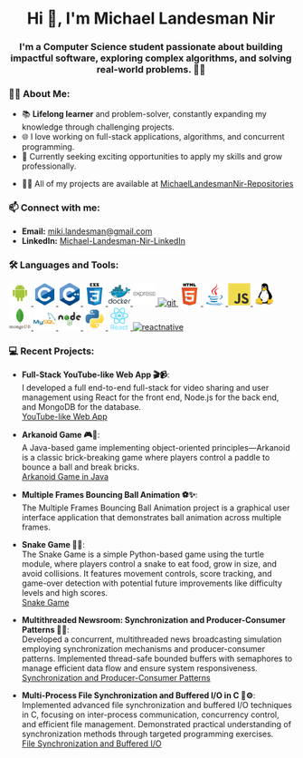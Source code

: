 <h1 align="center">Hi 👋, I'm Michael Landesman Nir</h1>

<h3 align="center">I'm a Computer Science student passionate about building impactful software, exploring complex algorithms, and solving real-world problems. 🚀✨</h3>


<h3 align="left">🧑‍💻 About Me:</h3>

<ul>
  <li>📚 <strong>Lifelong learner</strong> and problem-solver, constantly expanding my knowledge through challenging projects.</li>
  <li>🌐 I love working on full-stack applications, algorithms, and concurrent programming.</li>
  <li>🚀 Currently seeking exciting opportunities to apply my skills and grow professionally.</li>
</ul>

- 👨‍💻 All of my projects are available at 
[MichaelLandesmanNir-Repositories](https://github.com/MichaelLandesmanNir?tab=repositories)



<h3 align="left">📫 Connect with me:</h3>

- **Email:** miki.landesman@gmail.com     
- **LinkedIn:** [Michael-Landesman-Nir-LinkedIn](https://www.linkedin.com/in/michael-landesman-nir)
  

<h3 align="left">🛠️ Languages and Tools:</h3>
<p align="left"> <a href="https://developer.android.com" target="_blank" rel="noreferrer"> <img src="https://raw.githubusercontent.com/devicons/devicon/master/icons/android/android-original-wordmark.svg" alt="android" width="40" height="40"/> </a> <a href="https://www.cprogramming.com/" target="_blank" rel="noreferrer"> <img src="https://raw.githubusercontent.com/devicons/devicon/master/icons/c/c-original.svg" alt="c" width="40" height="40"/> </a> <a href="https://www.w3schools.com/cpp/" target="_blank" rel="noreferrer"> <img src="https://raw.githubusercontent.com/devicons/devicon/master/icons/cplusplus/cplusplus-original.svg" alt="cplusplus" width="40" height="40"/> </a> <a href="https://www.w3schools.com/css/" target="_blank" rel="noreferrer"> <img src="https://raw.githubusercontent.com/devicons/devicon/master/icons/css3/css3-original-wordmark.svg" alt="css3" width="40" height="40"/> </a> <a href="https://www.docker.com/" target="_blank" rel="noreferrer"> <img src="https://raw.githubusercontent.com/devicons/devicon/master/icons/docker/docker-original-wordmark.svg" alt="docker" width="40" height="40"/> </a> <a href="https://expressjs.com" target="_blank" rel="noreferrer"> <img src="https://raw.githubusercontent.com/devicons/devicon/master/icons/express/express-original-wordmark.svg" alt="express" width="40" height="40"/> </a> <a href="https://git-scm.com/" target="_blank" rel="noreferrer"> <img src="https://www.vectorlogo.zone/logos/git-scm/git-scm-icon.svg" alt="git" width="40" height="40"/> </a> <a href="https://www.w3.org/html/" target="_blank" rel="noreferrer"> <img src="https://raw.githubusercontent.com/devicons/devicon/master/icons/html5/html5-original-wordmark.svg" alt="html5" width="40" height="40"/> </a> <a href="https://www.java.com" target="_blank" rel="noreferrer"> <img src="https://raw.githubusercontent.com/devicons/devicon/master/icons/java/java-original.svg" alt="java" width="40" height="40"/> </a> <a href="https://developer.mozilla.org/en-US/docs/Web/JavaScript" target="_blank" rel="noreferrer"> <img src="https://raw.githubusercontent.com/devicons/devicon/master/icons/javascript/javascript-original.svg" alt="javascript" width="40" height="40"/> </a> <a href="https://www.linux.org/" target="_blank" rel="noreferrer"> <img src="https://raw.githubusercontent.com/devicons/devicon/master/icons/linux/linux-original.svg" alt="linux" width="40" height="40"/> </a> <a href="https://www.mongodb.com/" target="_blank" rel="noreferrer"> <img src="https://raw.githubusercontent.com/devicons/devicon/master/icons/mongodb/mongodb-original-wordmark.svg" alt="mongodb" width="40" height="40"/> </a> <a href="https://www.mysql.com/" target="_blank" rel="noreferrer"> <img src="https://raw.githubusercontent.com/devicons/devicon/master/icons/mysql/mysql-original-wordmark.svg" alt="mysql" width="40" height="40"/> </a> <a href="https://nodejs.org" target="_blank" rel="noreferrer"> <img src="https://raw.githubusercontent.com/devicons/devicon/master/icons/nodejs/nodejs-original-wordmark.svg" alt="nodejs" width="40" height="40"/> </a> <a href="https://www.python.org" target="_blank" rel="noreferrer"> <img src="https://raw.githubusercontent.com/devicons/devicon/master/icons/python/python-original.svg" alt="python" width="40" height="40"/> </a> <a href="https://reactjs.org/" target="_blank" rel="noreferrer"> <img src="https://raw.githubusercontent.com/devicons/devicon/master/icons/react/react-original-wordmark.svg" alt="react" width="40" height="40"/> </a> <a href="https://reactnative.dev/" target="_blank" rel="noreferrer"> <img src="https://reactnative.dev/img/header_logo.svg" alt="reactnative" width="40" height="40"/> </a> </p>


<h3 align="left">💻 Recent Projects:</h3>

- **Full-Stack YouTube-like Web App 🎬📹**:  
  I developed a full end-to-end full-stack for video sharing and user management using React for the front end, Node.js for the back end, and MongoDB for the database.  
  [YouTube-like Web App](https://github.com/MichaelLandesmanNir/YouTube-Web-App)

- **Arkanoid Game 🎮🧱**:  
  A Java-based game implementing object-oriented principles—Arkanoid is a classic brick-breaking game where players control a paddle to bounce a ball and break bricks.  
  [Arkanoid Game in Java](https://github.com/MichaelLandesmanNir/Arkanoid.git)

- **Multiple Frames Bouncing Ball Animation ⚽✨**:  
  The Multiple Frames Bouncing Ball Animation project is a graphical user interface application that demonstrates ball animation across multiple frames.

- **Snake Game 🐍🎲**:  
  The Snake Game is a simple Python-based game using the turtle module, where players control a snake to eat food, grow in size, and avoid collisions. It features movement controls, score tracking, and game-over detection with potential future improvements like difficulty levels and high scores.  
  [Snake Game](https://github.com/MichaelLandesmanNir/Snake-Game.git)

- **Multithreaded Newsroom: Synchronization and Producer-Consumer Patterns 📰🔄**:  
  Developed a concurrent, multithreaded news broadcasting simulation employing synchronization mechanisms and producer-consumer patterns. Implemented thread-safe bounded buffers with semaphores to manage efficient data flow and ensure system responsiveness.  
  [Synchronization and Producer-Consumer Patterns](https://github.com/MichaelLandesmanNir/Concurrent-Programming-and-Synchronization-Mechanisms.git)

- **Multi-Process File Synchronization and Buffered I/O in C 📂⚙️**:  
  Implemented advanced file synchronization and buffered I/O techniques in C, focusing on inter-process communication, concurrency control, and efficient file management. Demonstrated practical understanding of synchronization methods through targeted programming exercises.  
  [File Synchronization and Buffered I/O](https://github.com/MichaelLandesmanNir/Multi-Process-File-Synchronization-and-IO-in-C.git)

